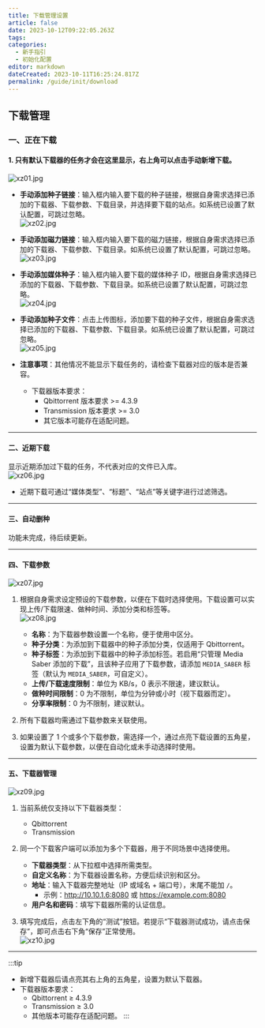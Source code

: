 ```yaml
---
title: 下载管理设置
article: false
date: 2023-10-12T09:22:05.263Z
tags:
categories: 
  - 新手指引
  - 初始化配置
editor: markdown
dateCreated: 2023-10-11T16:25:24.817Z
permalink: /guide/init/download
---
```


## 下载管理

### 一、正在下载

#### 1. 只有默认下载器的任务才会在这里显示，右上角可以点击手动新增下载。

  ![xz01.jpg](./images/xzgl/xz01.png)

- **手动添加种子链接**：输入框内输入要下载的种子链接，根据自身需求选择已添加的下载器、下载参数、下载目录，并选择要下载的站点。如系统已设置了默认配置，可跳过忽略。  
  ![xz02.jpg](./images/xzgl/xz02.jpg)

- **手动添加磁力链接**：输入框内输入要下载的磁力链接，根据自身需求选择已添加的下载器、下载参数、下载目录。如系统已设置了默认配置，可跳过忽略。  
  ![xz03.jpg](./images/xzgl/xz03.jpg)

- **手动添加媒体种子**：输入框内输入要下载的媒体种子 ID，根据自身需求选择已添加的下载器、下载参数、下载目录。如系统已设置了默认配置，可跳过忽略。  
  ![xz04.jpg](./images/xzgl/xz04.jpg)

- **手动添加种子文件**：点击上传图标，添加要下载的种子文件，根据自身需求选择已添加的下载器、下载参数、下载目录。如系统已设置了默认配置，可跳过忽略。  
  ![xz05.jpg](./images/xzgl/xz05.jpg)

- **注意事项**：其他情况不能显示下载任务的，请检查下载器对应的版本是否兼容。

  - 下载器版本要求：  
    - Qbittorrent 版本要求 >= 4.3.9  
    - Transmission 版本要求 >= 3.0  
    - 其它版本可能存在适配问题。

---

#### 二、近期下载

显示近期添加过下载的任务，不代表对应的文件已入库。  
![xz06.jpg](./images/xzgl/xz06.jpg)

- 近期下载可通过“媒体类型”、“标题”、“站点”等关键字进行过滤筛选。

---

#### 三、自动删种

功能未完成，待后续更新。

---

#### 四、下载参数

![xz07.jpg](./images/xzgl/xz07.jpg)

1. 根据自身需求设定预设的下载参数，以便在下载时选择使用。下载设置可以实现上传/下载限速、做种时间、添加分类和标签等。  
   ![xz08.jpg](./images/xzgl/xz08.jpg)

   - **名称**：为下载器参数设置一个名称，便于使用中区分。
   - **种子分类**：为添加到下载器中的种子添加分类，仅适用于 Qbittorrent。
   - **种子标签**：为添加到下载器中的种子添加标签。若启用“只管理 Media Saber 添加的下载”，且该种子应用了下载参数，请添加 `MEDIA_SABER` 标签（默认为 `MEDIA_SABER`，可自定义）。
   - **上传/下载速度限制**：单位为 KB/s，0 表示不限速，建议默认。
   - **做种时间限制**：0 为不限制，单位为分钟或小时（视下载器而定）。
   - **分享率限制**：0 为不限制，建议默认。

2. 所有下载器均需通过下载参数来关联使用。

3. 如果设置了 1 个或多个下载参数，需选择一个，通过点亮下载设置的五角星，设置为默认下载参数，以便在自动化或未手动选择时使用。

---

#### 五、下载器管理

![xz09.jpg](./images/xzgl/xz09.jpg)

1. 当前系统仅支持以下下载器类型：

   - Qbittorrent  
   - Transmission

2. 同一个下载客户端可以添加为多个下载器，用于不同场景中选择使用。

   - **下载器类型**：从下拉框中选择所需类型。
   - **自定义名称**：为下载器设置名称，方便后续识别和区分。
   - **地址**：输入下载器完整地址（IP 或域名 + 端口号），末尾不能加 `/`。  
     - 示例：http://10.10.1.6:8080 或 https://example.com:8080
   - **用户名和密码**：填写下载器所需的认证信息。

3. 填写完成后，点击左下角的“测试”按钮。若提示“下载器测试成功，请点击保存”，即可点击右下角“保存”正常使用。  
   ![xz10.jpg](./images/xzgl/xz10.jpg)

---

:::tip

- 新增下载器后请点亮其右上角的五角星，设置为默认下载器。
- 下载器版本要求：
  - Qbittorrent ≥ 4.3.9
  - Transmission ≥ 3.0
  - 其他版本可能存在适配问题。
:::
